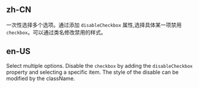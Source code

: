 ## zh-CN

一次性选择多个选项。通过添加 `disableCheckbox` 属性,选择具体某一项禁用 `checkbox`。可以通过类名修改禁用的样式。

## en-US

Select multiple options. Disable the `checkbox` by adding the `disableCheckbox` property and selecting a specific item. The style of the disable can be modified by the className.
